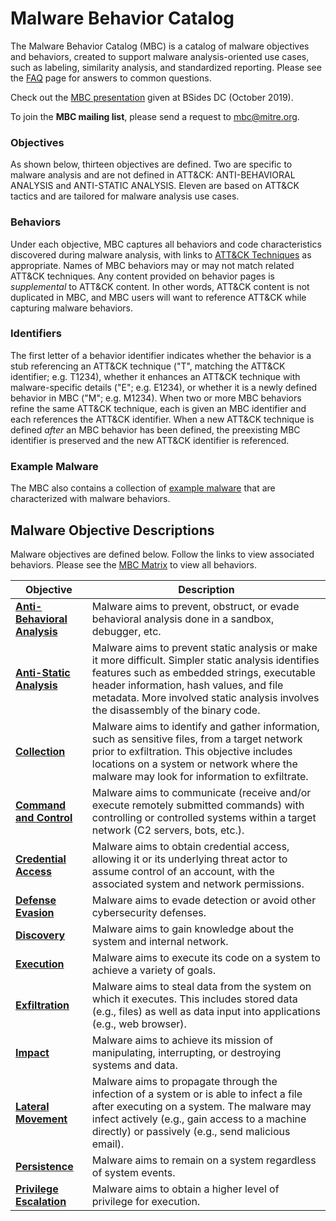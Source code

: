 # <a name="mbc"></a>Malware Behavior Catalog #
The Malware Behavior Catalog (MBC) is a catalog of malware objectives and behaviors, created to support malware analysis-oriented use cases, such as labeling, similarity analysis, and standardized reporting. Please see the [FAQ](yfaq/README.md) page for answers to common questions.

Check out the [MBC presentation](https://www.youtube.com/watch?v=KY8Ty-0sdVU) given at BSides DC (October 2019).

To join the **MBC mailing list**, please send a request to mbc@mitre.org.

### Objectives ###
As shown below, thirteen objectives are defined. Two are specific to malware analysis and are not defined in ATT&CK: ANTI-BEHAVIORAL ANALYSIS and ANTI-STATIC ANALYSIS. Eleven are based on ATT&CK tactics and are tailored for malware analysis use cases. 

### Behaviors ###
Under each objective, MBC captures all behaviors and code characteristics discovered during malware analysis, with links to [ATT&CK Techniques](https://attack.mitre.org/techniques/enterprise/) as appropriate. Names of MBC behaviors may or may not match related ATT&CK techniques. Any content provided on behavior pages is *supplemental* to ATT&CK content. In other words, ATT&CK content is not duplicated in MBC, and MBC users will want to reference ATT&CK while capturing malware behaviors.

### <a name="ids"></a>Identifiers ###
The first letter of a behavior identifier indicates whether the behavior is a stub referencing an ATT&CK technique ("T", matching the ATT&CK identifier; e.g. T1234), whether it enhances an ATT&CK technique with malware-specific details ("E"; e.g. E1234), or whether it is a newly defined behavior in MBC ("M"; e.g. M1234). When two or more MBC behaviors refine the same ATT&CK technique, each is given an MBC identifier and each references the ATT&CK identifier. When a new ATT&CK technique is defined *after* an MBC behavior has been defined, the preexisting MBC identifier is preserved and the new ATT&CK identifier is referenced. 

### Example Malware ###
The MBC also contains a collection of [example malware](xample-malware/) that are characterized with malware behaviors.

## Malware Objective Descriptions ##
Malware objectives are defined below. Follow the links to view associated behaviors. Please see the [MBC Matrix](http://maecproject.github.io/ema/index.html) to view all behaviors.

|**Objective**|**Description**|
|------------------------------------------------------------------|----------------------------|
|[**Anti-Behavioral Analysis**](anti-behavioral-analysis/README.md) |Malware aims to prevent, obstruct, or evade behavioral analysis done in a sandbox, debugger, etc.|
|[**Anti-Static Analysis**](anti-static-analysis/README.md)| Malware aims to prevent static analysis or make it more difficult. Simpler static analysis identifies features such as embedded strings, executable header information, hash values, and file metadata. More involved static analysis involves the disassembly of the binary code.|
|[**Collection**](collection/README.md) | Malware aims to identify and gather information, such as sensitive files, from a target network prior to exfiltration. This objective includes locations on a system or network where the malware may look for information to exfiltrate.|
|[**Command and Control**](command-and-control/README.md) |Malware aims to communicate (receive and/or execute remotely submitted commands) with controlling or controlled systems within a target network (C2 servers, bots, etc.).|
|[**Credential Access**](credential-access/README.md)|Malware aims to obtain credential access, allowing it or its underlying threat actor to assume control of an account, with the associated system and network permissions.|
|[**Defense Evasion**](defense-evasion/README.md)|Malware aims to evade detection or avoid other cybersecurity defenses.|
|[**Discovery**](discovery/README.md)|Malware aims to gain knowledge about the system and internal network.|
|[**Execution**](execution/README.md)| Malware aims to execute its code on a system to achieve a variety of goals.|
|[**Exfiltration**](exfiltration/README.md)|  Malware aims to steal data from the system on which it executes. This includes stored data (e.g., files) as well as data input into applications (e.g., web browser).|
|[**Impact**](impact/README.md)| Malware aims to achieve its mission of manipulating, interrupting, or destroying systems and data.|
|[**Lateral Movement**](lateral-movement/README.md)|Malware aims to propagate through the infection of a system or is able to infect a file after executing on a system. The malware may infect actively (e.g., gain access to a machine directly) or passively (e.g., send malicious email).|
|[**Persistence**](persistence/README.md)|Malware aims to remain on a system regardless of system events.|
|[**Privilege Escalation**](privilege-escalation/README.md)|Malware aims to obtain a higher level of privilege for execution.|

